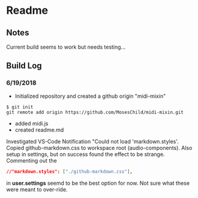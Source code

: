# Readme

## Notes
Current build seems to work but needs testing...

## Build Log
### 6/19/2018
- Initialized repository and created a github origin "midi-mixin"

```Linux
$ git init
git remote add origin https://github.com/MosesChild/midi-mixin.git
```

* added midi.js
* created readme.md

Investigated VS-Code Notification "Could not load 'markdown.styles'.
Copied github-markdown.css to workspace root (audio-components). Also setup in settings, but on success found the effect to be strange. Commenting out the 

```json
//"markdown.styles": ["./github-markdown.css"],
```

in **user.settings** seemd to be the best option for now.  Not sure what these were meant to over-ride.